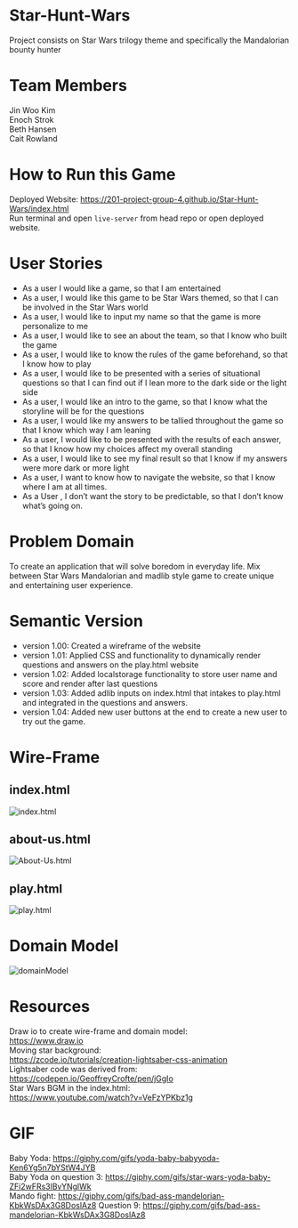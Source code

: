 # Star-Hunt-Wars
Project consists on Star Wars trilogy theme and specifically the Mandalorian bounty hunter  
# Team Members   
Jin Woo Kim  
Enoch Strok  
Beth Hansen  
Cait Rowland  
# How to Run this Game
Deployed Website: https://201-project-group-4.github.io/Star-Hunt-Wars/index.html  
Run terminal and open `live-server` from head repo or open deployed website.
# User Stories
- As a user I would like a game, so that I am entertained
- As a user, I would like this game to be Star Wars themed, so that I can be involved in the Star Wars world
- As a user, I would like to input my name so that the game is more personalize to me
- As a user, I would like to see an about the team, so that I know who built the game
- As a user, I would like to know the rules of the game beforehand, so that I know how to play
- As a user, I would like to be presented with a series of situational questions so that I can find out if I lean more to the dark side or the light side
- As a user, I would like an intro to the game, so that I know what the storyline will be for the questions
- As a user, I would like my answers to be tallied throughout the game so that I know which way I am leaning
- As a user, I would like to be presented with the results of each answer, so that I know how my choices affect my overall standing
- As a user, I would like to see my final result so that I know if my answers were more dark or more light
- As a user, I want to know how to navigate the website, so that I know where I am at all times.
- As a User , I don’t want the story to be predictable, so that I don’t know what’s going on.
# Problem Domain
To create an application that will solve boredom in everyday life. Mix between Star Wars Mandalorian and madlib style game to create unique and entertaining user experience.
# Semantic Version
- version 1.00: Created a wireframe of the website
- version 1.01: Applied CSS and functionality to dynamically render questions and answers on the play.html website
- version 1.02: Added localstorage functionality to store user name and score and render after last questions
- version 1.03: Added adlib inputs on index.html that intakes to play.html and integrated in the questions and answers.
- version 1.04: Added new user buttons at the end to create a new user to try out the game.
# Wire-Frame
## index.html
![index.html](./image/index.jpg)
## about-us.html
![About-Us.html](./image/aboutus.jpg)
## play.html
![play.html](./image/play.jpg)
# Domain Model
![domainModel](./image/playhtmldomain.jpeg)
# Resources
Draw io to create wire-frame and domain model:  
https://www.draw.io  
Moving star background:  
https://zcode.io/tutorials/creation-lightsaber-css-animation  
Lightsaber code was derived from:  
https://codepen.io/GeoffreyCrofte/pen/jGgIo  
Star Wars BGM in the index.html:  
https://www.youtube.com/watch?v=VeFzYPKbz1g  
# GIF
Baby Yoda: https://giphy.com/gifs/yoda-baby-babyyoda-Ken6Yg5n7bYStW4JYB  
Baby Yoda on question 3: https://giphy.com/gifs/star-wars-yoda-baby-ZFi2wFRs3lBvYNglWk   
Mando fight: https://giphy.com/gifs/bad-ass-mandelorian-KbkWsDAx3G8DoslAz8 
Question 9: https://giphy.com/gifs/bad-ass-mandelorian-KbkWsDAx3G8DoslAz8